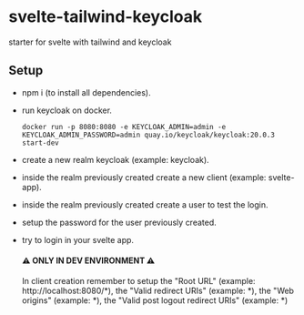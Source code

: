 # svelte-tailwind-keycloak
starter for svelte with tailwind and keycloak

## Setup
- npm i (to install all dependencies).
- run keycloak on docker.
  ```
  docker run -p 8080:8080 -e KEYCLOAK_ADMIN=admin -e KEYCLOAK_ADMIN_PASSWORD=admin quay.io/keycloak/keycloak:20.0.3 start-dev
  ```
- create a new realm keycloak (example: keycloak).
- inside the realm previously created create a new client (example: svelte-app).
- inside the realm previously created create a user to test the login.
- setup the password for the user previously created.
- try to login in your svelte app.


  #### ⚠️ ONLY IN DEV ENVIRONMENT ⚠️

  In client creation remember to setup the "Root URL" (example: http://localhost:8080/*), the "Valid redirect URIs" (example: *), the "Web origins" (example: *), the "Valid post logout redirect URIs" (example: *)
